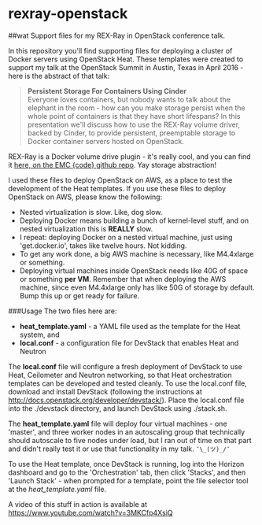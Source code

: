# rexray-openstack
##wat
Support files for my REX-Ray in OpenStack conference talk.

In this repository you'll find supporting files for deploying a cluster of Docker servers using OpenStack Heat. These templates were created to support my talk at the OpenStack Summit in Austin, Texas in April 2016 - here is the abstract of that talk:

> **Persistent Storage For Containers Using Cinder**   
> Everyone loves containers, but nobody wants to talk about the elephant in the room - how can you make storage persist when the whole point of containers is that they have short lifespans? In this presentation we'll discuss how to use the REX-Ray volume driver, backed by Cinder, to provide persistent, preemptable storage to Docker container servers hosted on OpenStack.

REX-Ray is a Docker volume drive plugin - it's really cool, and you can find it [here, on the EMC {code} github repo](https://github.com/emccode/rexray). Yay storage abstraction!

I used these files to deploy OpenStack on AWS, as a place to test the development of the Heat templates. If you use these files to deploy OpenStack on AWS, please know the following:
 - Nested virtualization is slow. Like, dog slow.
 - Deploying Docker means building a bunch of kernel-level stuff, and on nested virtualization this is **REALLY** slow.
 - I repeat: deploying Docker on a nested virtual machine, just using 'get.docker.io', takes like twelve hours. Not kidding.
 - To get any work done, a big AWS machine is necessary, like M4.4xlarge or something.
 - Deploying virtual machines inside OpenStack needs like 40G of space or something **per VM**. Remember that when deploying the AWS machine, since even M4.4xlarge only has like 50G of storage by default. Bump this up or get ready for failure.
 
###Usage
The two files here are:
- **heat_template.yaml** - a YAML file used as the template for the Heat system, and
- **local.conf** - a configuration file for DevStack that enables Heat and Neutron

The **local.conf** file will configure a fresh deployment of DevStack to use Heat, Ceilometer and Neutron networking, so that Heat orchestration templates can be developed and tested cleanly.
To use the local.conf file, download and install DevStack (following the instructions at http://docs.openstack.org/developer/devstack/). Place the local.conf file into the ./devstack directory, and launch DevStack using ./stack.sh.

The **heat_template.yaml** file will deploy four virtual machines - one 'master', and three worker nodes in an autoscaling group that technically should autoscale to five nodes under load, but I ran out of time on that part and didn't really test it or use that functionality in my talk. `¯\_(ツ)_/¯`

To use the Heat template, once DevStack is running, log into the Horizon dashboard and go to the 'Orchestration' tab, then click 'Stacks', and then 'Launch Stack' - when prompted for a template, point the file selector tool at the *heat_template.yaml* file.

A video of this stuff in action is available at https://www.youtube.com/watch?v=3MKCfp4XsiQ
